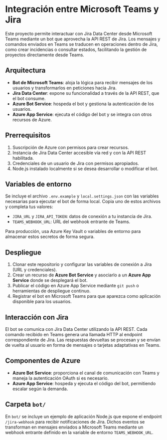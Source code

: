 # Integración entre Microsoft Teams y Jira

Este proyecto permite interactuar con Jira Data Center desde Microsoft Teams mediante un bot que aprovecha la API REST de Jira. Los mensajes y comandos enviados en Teams se traducen en operaciones dentro de Jira, como crear incidencias o consultar estados, facilitando la gestión de proyectos directamente desde Teams.

## Arquitectura

- **Bot de Microsoft Teams**: aloja la lógica para recibir mensajes de los usuarios y transformarlos en peticiones hacia Jira.
- **Jira Data Center**: expone su funcionalidad a través de la API REST, que el bot consume.
- **Azure Bot Service**: hospeda el bot y gestiona la autenticación de los usuarios.
- **Azure App Service**: ejecuta el código del bot y se integra con otros recursos de Azure.

## Prerrequisitos

1. Suscripción de Azure con permisos para crear recursos.
2. Instancia de Jira Data Center accesible vía red y con la API REST habilitada.
3. Credenciales de un usuario de Jira con permisos apropiados.
4. Node.js instalado localmente si se desea desarrollar o modificar el bot.
## Variables de entorno

Se incluye el archivo `.env.example` y `local.settings.json` con las variables necesarias para ejecutar el bot de forma local. Copia uno de estos archivos y completa tus valores:

- `JIRA_URL` y `JIRA_API_TOKEN`: datos de conexión a tu instancia de Jira.
- `TEAMS_WEBHOOK_URL`: URL del webhook entrante de Teams.

Para producción, usa Azure Key Vault o variables de entorno para almacenar estos secretos de forma segura.


## Despliegue

1. Clonar este repositorio y configurar las variables de conexión a Jira (URL y credenciales).
2. Crear un recurso de **Azure Bot Service** y asociarlo a un **Azure App Service** donde se desplegará el bot.
3. Publicar el código en Azure App Service mediante `git push` o herramientas de despliegue continuo.
4. Registrar el bot en Microsoft Teams para que aparezca como aplicación disponible para los usuarios.

## Interacción con Jira

El bot se comunica con Jira Data Center utilizando la API REST. Cada comando recibido en Teams genera una llamada HTTP al endpoint correspondiente de Jira. Las respuestas devueltas se procesan y se envían de vuelta al usuario en forma de mensajes o tarjetas adaptativas en Teams.

## Componentes de Azure

- **Azure Bot Service**: proporciona el canal de comunicación con Teams y maneja la autenticación OAuth si es necesario.
- **Azure App Service**: hospeda y ejecuta el código del bot, permitiendo escalar según la demanda.


## Carpeta `bot/`

En `bot/` se incluye un ejemplo de aplicación Node.js que expone el endpoint `/jira-webhook` para recibir notificaciones de Jira. Dichos eventos se transforman en mensajes enviados a Microsoft Teams mediante un webhook entrante definido en la variable de entorno `TEAMS_WEBHOOK_URL`.
